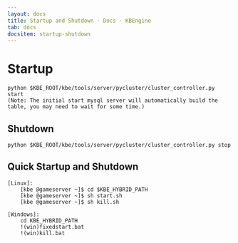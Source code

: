 ```yaml
---
layout: docs
title: Startup and Shutdown · Docs · KBEngine
tab: docs
docsitem: startup-shutdown
---
```


Startup
==============

	python $KBE_ROOT/kbe/tools/server/pycluster/cluster_controller.py start
	(Note: The initial start mysql server will automatically build the table, you may need to wait for some time.)

Shutdown
-------------------

	python $KBE_ROOT/kbe/tools/server/pycluster/cluster_controller.py stop


Quick Startup and Shutdown
-------------------

	[Linux]:
		[kbe @gameserver ~]$ cd $KBE_HYBRID_PATH
		[kbe @gameserver ~]$ sh start.sh
		[kbe @gameserver ~]$ sh kill.sh

	[Windows]:
		cd KBE_HYBRID_PATH
		!(win)fixedstart.bat
		!(win)kill.bat